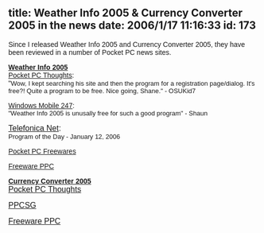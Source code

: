 title: Weather Info 2005 & Currency Converter 2005 in the news
date: 2006/1/17 11:16:33
id: 173
---
<font face="Arial">Since I released Weather Info 2005 and Currency Converter 2005, they have been reviewed in a number of Pocket PC news sites.</font>

<font face="Arial"><u>**Weather Info 2005**  
</u></font>[<font face="Arial">Pocket PC Thoughts</font>](http://www.pocketpcthoughts.com/index.php?action=expand,45299&/shane_church_releases_weather_info_2005_and_currency_converter_2005.htm)<font face="Arial">:   
"<font size="2">Wow, I kept searching his site and then the program for a registration page/dialog. It's free?! Quite a program to be free. Nice going, Shane." - OSUKid7</font></font>

[<font face="Arial">Windows Mobile 247</font>](http://www.clieuk.co.uk/News_Archive/windowsmobilenews-archive-1-1-2006.shtml)<font face="Arial">:  
<font size="2">"Weather Info 2005 is unusally free for such a good program" - Shaun  

</font><font size="3">[Telefonica Net](http://descargas.telefonica.terra.es/index.phtml?n_id=6):  
</font><font size="2">Program of the Day - January 12, 2006</font></font>

<font face="Arial">[Pocket PC Freewares](http://www.pocketpcfreewares.com/en/index.php?soft=1147)</font>

<font face="Arial">[Freeware PPC](http://www.freewareppc.com/misc/weatherinfo2005.shtml)</font>

**<u><font face="Arial">Currency Converter 2005  
</font></u>**<font size="+0"><font size="3"><font face="Arial">[Pocket PC Thoughts](http://www.pocketpcthoughts.com/index.php?action=expand,45299&/shane_church_releases_weather_info_2005_and_currency_converter_2005.htm)</font></font></font>

<font size="+0"><font size="3"><font face="Arial">[PPCSG](http://www.ppcsg.com/index.php?s=fe5017ea5f1665bd63dbf799b28ad6b3&showtopic=68154)</font></font></font>

<font size="+0"><font size="3"><font face="Arial">[Freeware PPC](http://www.freewareppc.com/calculator/currencyconverter2005.shtml)</font></font></font>